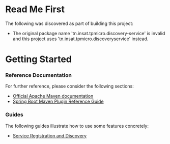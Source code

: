 # Read Me First
The following was discovered as part of building this project:

* The original package name 'tn.insat.tpmicro.discovery-service' is invalid and this project uses 'tn.insat.tpmicro.discoveryservice' instead.

# Getting Started

### Reference Documentation
For further reference, please consider the following sections:

* [Official Apache Maven documentation](https://maven.apache.org/guides/index.html)
* [Spring Boot Maven Plugin Reference Guide](https://docs.spring.io/spring-boot/docs/2.2.6.RELEASE/maven-plugin/)

### Guides
The following guides illustrate how to use some features concretely:

* [Service Registration and Discovery](https://spring.io/guides/gs/service-registration-and-discovery/)

